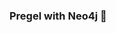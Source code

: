 ### Pregel with Neo4j 🚀



































































































































 

































































































































































































































































